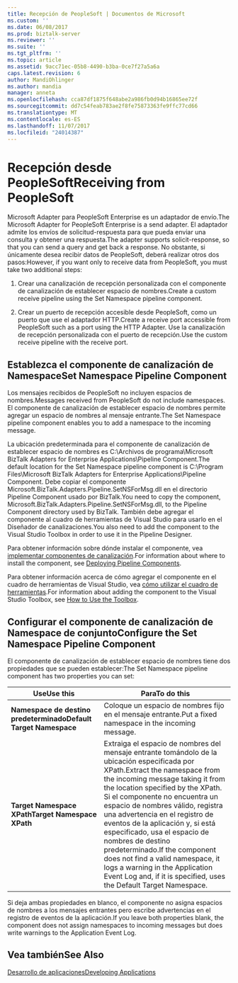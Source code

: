 ```yaml
---
title: Recepción de PeopleSoft | Documentos de Microsoft
ms.custom: ''
ms.date: 06/08/2017
ms.prod: biztalk-server
ms.reviewer: ''
ms.suite: ''
ms.tgt_pltfrm: ''
ms.topic: article
ms.assetid: 9acc71ec-05b8-4490-b3ba-0ce7f27a5a6a
caps.latest.revision: 6
author: MandiOhlinger
ms.author: mandia
manager: anneta
ms.openlocfilehash: cca87df1875f648abe2a986fb0d94b16865ee72f
ms.sourcegitcommit: dd7c54feab783ae2f8fe75873363fe9ffc77cd66
ms.translationtype: MT
ms.contentlocale: es-ES
ms.lasthandoff: 11/07/2017
ms.locfileid: "24014387"
---
```

# <a name="receiving-from-peoplesoft"></a><span data-ttu-id="7b796-102">Recepción desde PeopleSoft</span><span class="sxs-lookup"><span data-stu-id="7b796-102">Receiving from PeopleSoft</span></span>
<span data-ttu-id="7b796-103">Microsoft Adapter para PeopleSoft Enterprise es un adaptador de envío.</span><span class="sxs-lookup"><span data-stu-id="7b796-103">The Microsoft Adapter for PeopleSoft Enterprise is a send adapter.</span></span> <span data-ttu-id="7b796-104">El adaptador admite los envíos de solicitud-respuesta para que pueda enviar una consulta y obtener una respuesta.</span><span class="sxs-lookup"><span data-stu-id="7b796-104">The adapter supports solicit-response, so that you can send a query and get back a response.</span></span> <span data-ttu-id="7b796-105">No obstante, si únicamente desea recibir datos de PeopleSoft, deberá realizar otros dos pasos:</span><span class="sxs-lookup"><span data-stu-id="7b796-105">However, if you want only to receive data from PeopleSoft, you must take two additional steps:</span></span>  
  
1.  <span data-ttu-id="7b796-106">Crear una canalización de recepción personalizada con el componente de canalización de establecer espacio de nombres.</span><span class="sxs-lookup"><span data-stu-id="7b796-106">Create a custom receive pipeline using the Set Namespace pipeline component.</span></span>  
  
2.  <span data-ttu-id="7b796-107">Crear un puerto de recepción accesible desde PeopleSoft, como un puerto que use el adaptador HTTP.</span><span class="sxs-lookup"><span data-stu-id="7b796-107">Create a receive port accessible from PeopleSoft such as a port using the HTTP Adapter.</span></span> <span data-ttu-id="7b796-108">Use la canalización de recepción personalizada con el puerto de recepción.</span><span class="sxs-lookup"><span data-stu-id="7b796-108">Use the custom receive pipeline with the receive port.</span></span>  
  
## <a name="set-namespace-pipeline-component"></a><span data-ttu-id="7b796-109">Establezca el componente de canalización de Namespace</span><span class="sxs-lookup"><span data-stu-id="7b796-109">Set Namespace Pipeline Component</span></span>  
 <span data-ttu-id="7b796-110">Los mensajes recibidos de PeopleSoft no incluyen espacios de nombres.</span><span class="sxs-lookup"><span data-stu-id="7b796-110">Messages received from PeopleSoft do not include namespaces.</span></span> <span data-ttu-id="7b796-111">El componente de canalización de establecer espacio de nombres permite agregar un espacio de nombres al mensaje entrante.</span><span class="sxs-lookup"><span data-stu-id="7b796-111">The Set Namespace pipeline component enables you to add a namespace to the incoming message.</span></span>  
  
 <span data-ttu-id="7b796-112">La ubicación predeterminada para el componente de canalización de establecer espacio de nombres es C:\Archivos de programa\Microsoft BizTalk Adapters for Enterprise Applications\Pipeline Component.</span><span class="sxs-lookup"><span data-stu-id="7b796-112">The default location for the Set Namespace pipeline component is C:\Program Files\Microsoft BizTalk Adapters for Enterprise Applications\Pipeline Component.</span></span> <span data-ttu-id="7b796-113">Debe copiar el componente Microsoft.BizTalk.Adapters.Pipeline.SetNSForMsg.dll en el directorio Pipeline Component usado por BizTalk.</span><span class="sxs-lookup"><span data-stu-id="7b796-113">You need to copy the component, Microsoft.BizTalk.Adapters.Pipeline.SetNSForMsg.dll, to the Pipeline Component directory used by BizTalk.</span></span> <span data-ttu-id="7b796-114">También debe agregar el componente al cuadro de herramientas de Visual Studio para usarlo en el Diseñador de canalizaciones.</span><span class="sxs-lookup"><span data-stu-id="7b796-114">You also need to add the component to the Visual Studio Toolbox in order to use it in the Pipeline Designer.</span></span>  
  
 <span data-ttu-id="7b796-115">Para obtener información sobre dónde instalar el componente, vea [implementar componentes de canalización](../core/deploying-pipeline-components.md).</span><span class="sxs-lookup"><span data-stu-id="7b796-115">For information about where to install the component, see [Deploying Pipeline Components](../core/deploying-pipeline-components.md).</span></span>  
  
 <span data-ttu-id="7b796-116">Para obtener información acerca de cómo agregar el componente en el cuadro de herramientas de Visual Studio, vea [cómo utilizar el cuadro de herramientas](../core/how-to-use-the-toolbox.md).</span><span class="sxs-lookup"><span data-stu-id="7b796-116">For information about adding the component to the Visual Studio Toolbox, see [How to Use the Toolbox](../core/how-to-use-the-toolbox.md).</span></span>  
  
## <a name="configure-the-set-namespace-pipeline-component"></a><span data-ttu-id="7b796-117">Configurar el componente de canalización de Namespace de conjunto</span><span class="sxs-lookup"><span data-stu-id="7b796-117">Configure the Set Namespace Pipeline Component</span></span>  
 <span data-ttu-id="7b796-118">El componente de canalización de establecer espacio de nombres tiene dos propiedades que se pueden establecer:</span><span class="sxs-lookup"><span data-stu-id="7b796-118">The Set Namespace pipeline component has two properties you can set:</span></span>  
  
|<span data-ttu-id="7b796-119">Use</span><span class="sxs-lookup"><span data-stu-id="7b796-119">Use this</span></span>|<span data-ttu-id="7b796-120">Para</span><span class="sxs-lookup"><span data-stu-id="7b796-120">To do this</span></span>|  
|--------------|----------------|  
|<span data-ttu-id="7b796-121">**Namespace de destino predeterminado**</span><span class="sxs-lookup"><span data-stu-id="7b796-121">**Default Target Namespace**</span></span>|<span data-ttu-id="7b796-122">Coloque un espacio de nombres fijo en el mensaje entrante.</span><span class="sxs-lookup"><span data-stu-id="7b796-122">Put a fixed namespace in the incoming message.</span></span>|  
|<span data-ttu-id="7b796-123">**Target Namespace XPath**</span><span class="sxs-lookup"><span data-stu-id="7b796-123">**Target Namespace XPath**</span></span>|<span data-ttu-id="7b796-124">Extraiga el espacio de nombres del mensaje entrante tomándolo de la ubicación especificada por XPath.</span><span class="sxs-lookup"><span data-stu-id="7b796-124">Extract the namespace from the incoming message taking it from the location specified by the XPath.</span></span> <span data-ttu-id="7b796-125">Si el componente no encuentra un espacio de nombres válido, registra una advertencia en el registro de eventos de la aplicación y, si está especificado, usa el espacio de nombres de destino predeterminado.</span><span class="sxs-lookup"><span data-stu-id="7b796-125">If the component does not find a valid namespace, it logs a warning in the Application Event Log and, if it is specified, uses the Default Target Namespace.</span></span>|  
  
 <span data-ttu-id="7b796-126">Si deja ambas propiedades en blanco, el componente no asigna espacios de nombres a los mensajes entrantes pero escribe advertencias en el registro de eventos de la aplicación.</span><span class="sxs-lookup"><span data-stu-id="7b796-126">If you leave both properties blank, the component does not assign namespaces to incoming messages but does write warnings to the Application Event Log.</span></span>  
  
## <a name="see-also"></a><span data-ttu-id="7b796-127">Vea también</span><span class="sxs-lookup"><span data-stu-id="7b796-127">See Also</span></span>  
 [<span data-ttu-id="7b796-128">Desarrollo de aplicaciones</span><span class="sxs-lookup"><span data-stu-id="7b796-128">Developing Applications</span></span>](../core/developing-applications4.md)